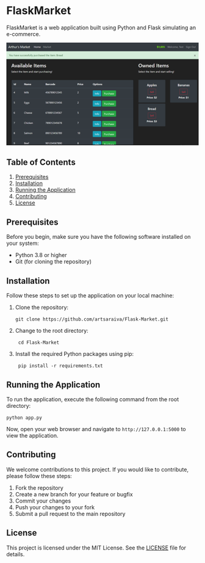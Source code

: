 # FlaskMarket

FlaskMarket is a web application built using Python and Flask simulating an e-commerce.

<div align="center">
  <a href="https://github.com/othneildrew/Best-README-Template">
    <img src="images/image_04.png">
  </a>
</div>

## Table of Contents

1. [Prerequisites](#prerequisites)
2. [Installation](#installation)
3. [Running the Application](#running-the-application)
4. [Contributing](#contributing)
5. [License](#license)

## Prerequisites

Before you begin, make sure you have the following software installed on your system:

- Python 3.8 or higher
- Git (for cloning the repository)

## Installation

Follow these steps to set up the application on your local machine:

1. Clone the repository:
   ```
   git clone https://github.com/artsaraiva/Flask-Market.git
   ```
2. Change to the root directory:
   ```
    cd Flask-Market
   ```
3. Install the required Python packages using pip:
   ```
    pip install -r requirements.txt
   ```

## Running the Application

To run the application, execute the following command from the root directory:
   ```
   python app.py
   ```
   
Now, open your web browser and navigate to `http://127.0.0.1:5000` to view the application.

## Contributing

We welcome contributions to this project. If you would like to contribute, please follow these steps:

1. Fork the repository
2. Create a new branch for your feature or bugfix
3. Commit your changes
4. Push your changes to your fork
5. Submit a pull request to the main repository

## License

This project is licensed under the MIT License. See the [LICENSE](LICENSE) file for details.
